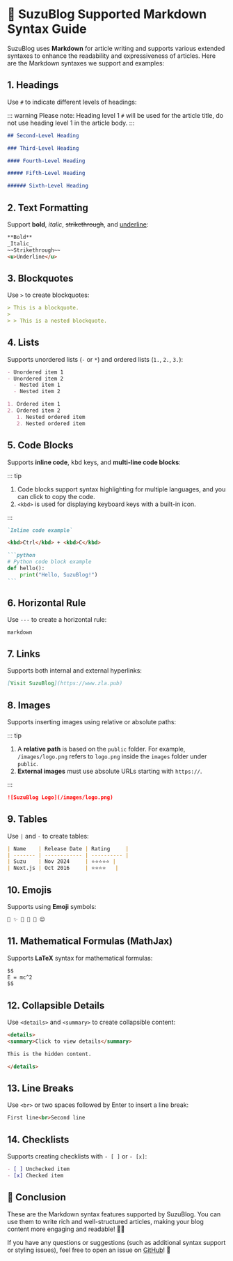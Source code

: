 # 📖 SuzuBlog Supported Markdown Syntax Guide

SuzuBlog uses **Markdown** for article writing and supports various extended syntaxes to enhance the readability and expressiveness of articles. Here are the Markdown syntaxes we support and examples:

## 1. Headings

Use `#` to indicate different levels of headings:

::: warning
Please note: Heading level 1 `#` will be used for the article title, do not use heading level 1 in the article body.
:::

```markdown
## Second-Level Heading

### Third-Level Heading

#### Fourth-Level Heading

##### Fifth-Level Heading

###### Sixth-Level Heading
```

## 2. Text Formatting

Support **bold**, _italic_, ~~strikethrough~~, and <u>underline</u>:

```markdown
**Bold**
_Italic_
~~Strikethrough~~
<u>Underline</u>
```

## 3. Blockquotes

Use `>` to create blockquotes:

```markdown
> This is a blockquote.
>
> > This is a nested blockquote.
```

## 4. Lists

Supports unordered lists (`-` or `*`) and ordered lists (`1.`, `2.`, `3.`):

```markdown
- Unordered item 1
- Unordered item 2
  - Nested item 1
  - Nested item 2

1. Ordered item 1
2. Ordered item 2
   1. Nested ordered item
   2. Nested ordered item
```

## 5. Code Blocks

Supports **inline code**, <kbd>kbd</kbd> keys, and **multi-line code blocks**:

::: tip

1. Code blocks support syntax highlighting for multiple languages, and you can click to copy the code.
2. `<kbd>` is used for displaying keyboard keys with a built-in icon.

:::

````markdown
`Inline code example`

<kbd>Ctrl</kbd> + <kbd>C</kbd>

```python
# Python code block example
def hello():
    print("Hello, SuzuBlog!")
```
````

## 6. Horizontal Rule

Use `---` to create a horizontal rule:

`markdown`

## 7. Links

Supports both internal and external hyperlinks:

```markdown
[Visit SuzuBlog](https://www.zla.pub)
```

## 8. Images

Supports inserting images using relative or absolute paths:

::: tip

1. A **relative path** is based on the `public` folder. For example, `/images/logo.png` refers to `logo.png` inside the `images` folder under `public`.
2. **External images** must use absolute URLs starting with `https://`.

:::

```markdown
![SuzuBlog Logo](/images/logo.png)
```

## 9. Tables

Use `|` and `-` to create tables:

```markdown
| Name    | Release Date | Rating     |
| ------- | ------------ | ---------- |
| Suzu    | Nov 2024     | ⭐⭐⭐⭐⭐ |
| Next.js | Oct 2016     | ⭐⭐⭐⭐   |
```

## 10. Emojis

Supports using **Emoji** symbols:

```markdown
🎉 ✨ 🚀 📖 🔗 😊
```

## 11. Mathematical Formulas (MathJax)

Supports **LaTeX** syntax for mathematical formulas:

```markdown
$$
E = mc^2
$$
```

## 12. Collapsible Details

Use `<details>` and `<summary>` to create collapsible content:

```markdown
<details>
<summary>Click to view details</summary>

This is the hidden content.

</details>
```

## 13. Line Breaks

Use `<br>` or two spaces followed by Enter to insert a line break:

```markdown
First line<br>Second line
```

## 14. Checklists

Supports creating checklists with `- [ ]` or `- [x]`:

```markdown
- [ ] Unchecked item
- [x] Checked item
```

## 🚀 Conclusion

These are the Markdown syntax features supported by SuzuBlog. You can use them to write rich and well-structured articles, making your blog content more engaging and readable! 📖✨

If you have any questions or suggestions (such as additional syntax support or styling issues), feel free to open an issue on [GitHub](https://github.com/ZL-Asica/SuzuBlog/issues/new/choose)! 🚀
